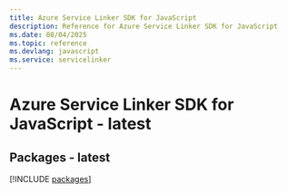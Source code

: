 ```yaml
---
title: Azure Service Linker SDK for JavaScript
description: Reference for Azure Service Linker SDK for JavaScript
ms.date: 08/04/2025
ms.topic: reference
ms.devlang: javascript
ms.service: servicelinker
---
```

# Azure Service Linker SDK for JavaScript - latest
## Packages - latest
[!INCLUDE [packages](service-linker-index.md)]